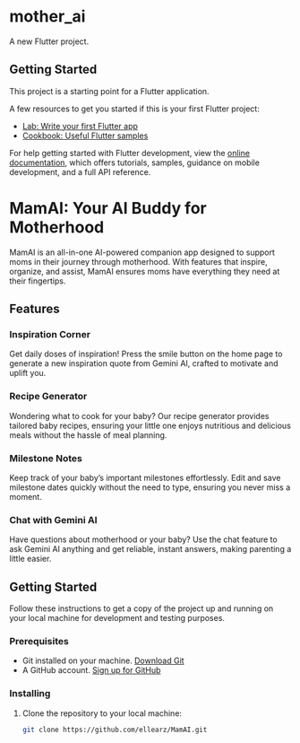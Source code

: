 # mother_ai

A new Flutter project.

## Getting Started

This project is a starting point for a Flutter application.

A few resources to get you started if this is your first Flutter project:

- [Lab: Write your first Flutter app](https://docs.flutter.dev/get-started/codelab)
- [Cookbook: Useful Flutter samples](https://docs.flutter.dev/cookbook)

For help getting started with Flutter development, view the
[online documentation](https://docs.flutter.dev/), which offers tutorials,
samples, guidance on mobile development, and a full API reference.
# MamAI: Your AI Buddy for Motherhood

MamAI is an all-in-one AI-powered companion app designed to support moms in their journey through motherhood. With features that inspire, organize, and assist, MamAI ensures moms have everything they need at their fingertips.

## Features

### Inspiration Corner
Get daily doses of inspiration! Press the smile button on the home page to generate a new inspiration quote from Gemini AI, crafted to motivate and uplift you.

### Recipe Generator
Wondering what to cook for your baby? Our recipe generator provides tailored baby recipes, ensuring your little one enjoys nutritious and delicious meals without the hassle of meal planning.

### Milestone Notes
Keep track of your baby’s important milestones effortlessly. Edit and save milestone dates quickly without the need to type, ensuring you never miss a moment.

### Chat with Gemini AI
Have questions about motherhood or your baby? Use the chat feature to ask Gemini AI anything and get reliable, instant answers, making parenting a little easier.

## Getting Started

Follow these instructions to get a copy of the project up and running on your local machine for development and testing purposes.

### Prerequisites

- Git installed on your machine. [Download Git](https://git-scm.com/)
- A GitHub account. [Sign up for GitHub](https://github.com/)

### Installing

1. Clone the repository to your local machine:

   ```sh
   git clone https://github.com/ellearz/MamAI.git


